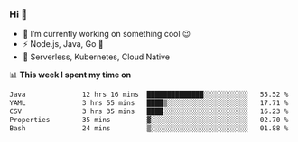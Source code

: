 ### Hi 👋

<!--
**nodejh/nodejh** is a ✨ _special_ ✨ repository because its `README.md` (this file) appears on your GitHub profile.

Here are some ideas to get you started:

- 🔭 I’m currently working on ...
- 🌱 I’m currently learning ...
- 👯 I’m looking to collaborate on ...
- 🤔 I’m looking for help with ...
- 💬 Ask me about ...
- 📫 How to reach me: ...
- 😄 Pronouns: ...
- ⚡ Fun fact: ...
-->

- 🔭 I’m currently working on something cool :wink:
- ⚡ Node.js, Java, Go :thought_balloon:
- 🤖 Serverless, Kubernetes, Cloud Native

📊 **This week I spent my time on**

<!--START_SECTION:waka-->

```txt
Java              12 hrs 16 mins  ██████████████░░░░░░░░░░░   55.52 %
YAML              3 hrs 55 mins   ████▒░░░░░░░░░░░░░░░░░░░░   17.71 %
CSV               3 hrs 35 mins   ████░░░░░░░░░░░░░░░░░░░░░   16.23 %
Properties        35 mins         ▓░░░░░░░░░░░░░░░░░░░░░░░░   02.70 %
Bash              24 mins         ▒░░░░░░░░░░░░░░░░░░░░░░░░   01.88 %
```

<!--END_SECTION:waka-->


<!--
:traffic_light: **Visitors**

![visitors](https://visitor-badge.glitch.me/badge?page_id=nodejh.nodejh)
-->
